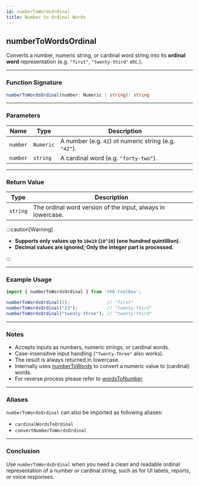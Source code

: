 ```yaml
---
id: numberToWordsOrdinal
title: Number to Ordinal Words
---
```


## numberToWordsOrdinal

Converts a number, numeric string, or cardinal word string into its **ordinal word** representation (e.g. `"first"`, `"twenty-third"` etc.).

---

### Function Signature

```ts
numberToWordsOrdinal(number: Numeric | string): string
```

---

### Parameters

| Name     | Type       | Description                                           |
| -------- | ---------- | ----------------------------------------------------- |
| `number` | `Numeric`  | A number (e.g. `42`) ot numeric string (e.g. `"42"`). |
| `number` | `string`   | A cardinal word (e.g. `"forty-two"`).                 |

---

### Return Value

| Type     | Description                                                     |
| -------- | --------------------------------------------------------------- |
| `string` | The ordinal word version of the input, always in lowercase.     |

:::caution[Warning]

- **Supports only values up to `10e19` (`10^20`) (one hundred quintillion).**
- **Decimal values are **ignored**; Only the integer part is processed.**

:::

---

### Example Usage

```ts
import { numberToWordsOrdinal } from 'nhb-toolbox';

numberToWordsOrdinal(1);              // "first"
numberToWordsOrdinal("23");           // "twenty-third"
numberToWordsOrdinal("twenty-three"); // "twenty-third"
```

---

### Notes

- Accepts inputs as numbers, numeric strings, or cardinal words.
- Case-insensitive input handling (`"Twenty-Three"` also works).
- The result is always returned in lowercase.
- Internally uses [numberToWords](numberToWords) to convert a numeric value to (cardinal) words.
- For reverse process please refer to [wordsToNumber](wordsToNumber).

---

### Aliases

`numberToWordsOrdinal` can also be imported as following aliases:

- `cardinalWordsToOrdinal`
- `convertNumberToWordsOrdinal`

---

### Conclusion

Use `numberToWordsOrdinal` when you need a clean and readable ordinal representation of a number or cardinal string, such as for UI labels, reports, or voice responses.
